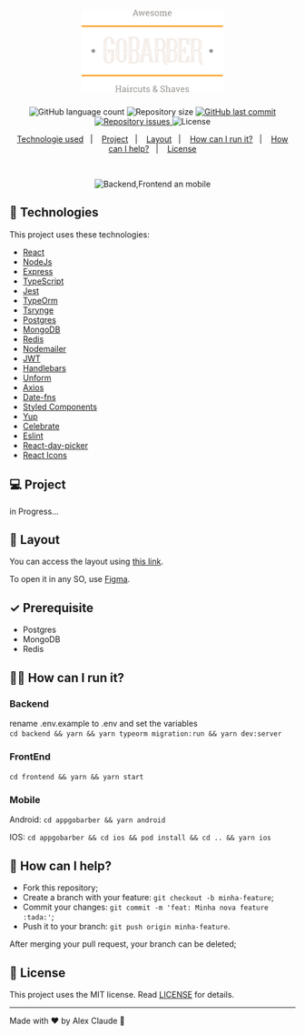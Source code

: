 <h1 align="center">
    <img alt="GoRestaurant" src="frontend/src/assets/logo.svg" width="250px" />
</h1>

<p align="center">
  <img alt="GitHub language count" src="https://img.shields.io/github/languages/count/abauruel/Gobarber4.0">

  <img alt="Repository size" src="https://img.shields.io/github/repo-size/abauruel/Gobarber4.0">

  <a href="https://github.com/abauruel/Gobarber4.0/commits/master">
    <img alt="GitHub last commit" src="https://img.shields.io/github/last-commit/abauruel/Gobarber4.0">
  </a>

  <a href="https://github.com/abauruel/Gobarber4.0/issues">
    <img alt="Repository issues" src="https://img.shields.io/github/issues/abauruel/Gobarber4.0">
  </a>

  <img alt="License" src="https://img.shields.io/badge/license-MIT-brightgreen">
</p>

<p align="center">
  <a href="#rocket-technologies">Technologie used</a>&nbsp;&nbsp;&nbsp;|&nbsp;&nbsp;&nbsp;
  <a href="#-project">Project</a>&nbsp;&nbsp;&nbsp;|&nbsp;&nbsp;&nbsp;
  <a href="#-layout">Layout</a>&nbsp;&nbsp;&nbsp;|&nbsp;&nbsp;&nbsp;
  <a href="#-how-can-i-run-it">How can I run it?</a>&nbsp;&nbsp;&nbsp;|&nbsp;&nbsp;&nbsp;
  <a href="#-how-can-i-help">How can I help?</a>&nbsp;&nbsp;&nbsp;|&nbsp;&nbsp;&nbsp;
  <a href="#memo-license">License</a>
</p>

<br>

<p align="center">

  <img alt="Backend,Frontend an mobile" src=".github/Gobarber4.png"  >


</p>

## :rocket: Technologies

This project uses these technologies:

- [React](https://reactjs.org)
- [NodeJs]()
- [Express]()
- [TypeScript]()
- [Jest]()
- [TypeOrm]()
- [Tsrynge]()
- [Postgres]()
- [MongoDB]()
- [Redis]()
- [Nodemailer]()
- [JWT]()
- [Handlebars]()
- [Unform]()
- [Axios]()
- [Date-fns]()
- [Styled Components]()
- [Yup]()
- [Celebrate]()
- [Eslint]()
- [React-day-picker]()
- [React Icons]()

## 💻 Project

in Progress...

## 🔖 Layout

You can access the layout using [this link](https://www.figma.com/file/BXCihtXXh9p37lGsENV614/GoBarber?node-id=34%3A1180).

To open it in any SO, use [Figma](https://figma.com).

## ✓ Prerequisite

- Postgres
- MongoDB
- Redis

## 👨‍💻 How can I run it?

### Backend

rename .env.example to .env and set the variables<br>
`cd backend && yarn && yarn typeorm migration:run && yarn dev:server`

### FrontEnd

`cd frontend && yarn && yarn start`

### Mobile

Android: `cd appgobarber && yarn android`

IOS: `cd appgobarber && cd ios && pod install && cd .. && yarn ios`

## 🤔 How can I help?

- Fork this repository;
- Create a branch with your feature: `git checkout -b minha-feature`;
- Commit your changes: `git commit -m 'feat: Minha nova feature :tada:'`;
- Push it to your branch: `git push origin minha-feature`.

After merging your pull request, your branch can be deleted;

## :memo: License

This project uses the MIT license. Read [LICENSE](LICENSE.md) for details.

---

Made with ♥ by Alex Claude :wave:
